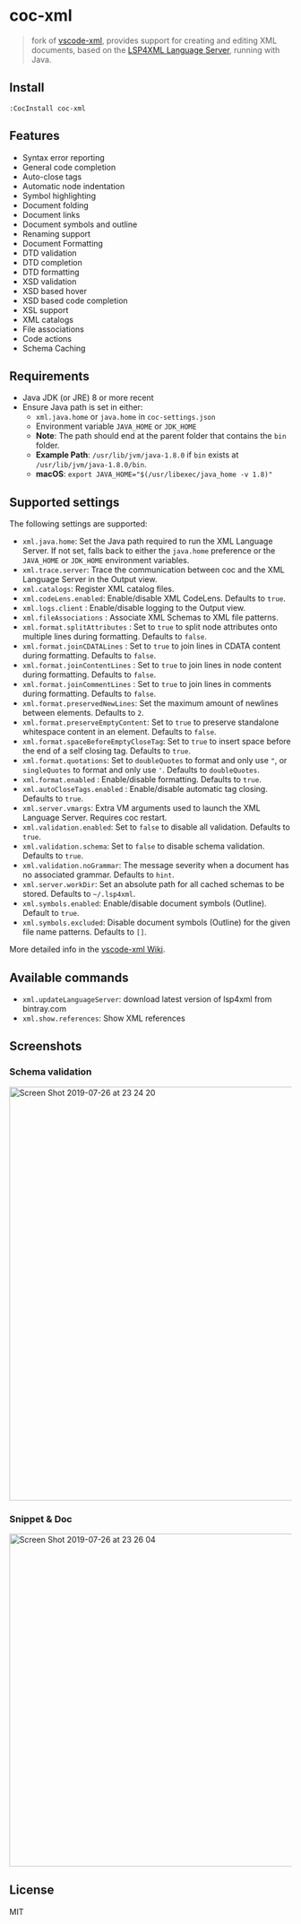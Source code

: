# coc-xml

> fork of [vscode-xml](https://github.com/redhat-developer/vscode-xml), provides support for creating and editing XML documents, based on the [LSP4XML Language Server](https://github.com/angelozerr/lsp4xml), running with Java.

## Install

`:CocInstall coc-xml`

## Features

- Syntax error reporting
- General code completion
- Auto-close tags
- Automatic node indentation
- Symbol highlighting
- Document folding
- Document links
- Document symbols and outline
- Renaming support
- Document Formatting
- DTD validation
- DTD completion
- DTD formatting
- XSD validation
- XSD based hover
- XSD based code completion
- XSL support
- XML catalogs
- File associations
- Code actions
- Schema Caching

## Requirements

- Java JDK (or JRE) 8 or more recent
- Ensure Java path is set in either:
  - `xml.java.home` or `java.home` in `coc-settings.json`
  - Environment variable `JAVA_HOME` or `JDK_HOME`
  - **Note**: The path should end at the parent folder that contains the `bin` folder.
  - **Example Path**: `/usr/lib/jvm/java-1.8.0` if `bin` exists at `/usr/lib/jvm/java-1.8.0/bin`.
  - **macOS**: `export JAVA_HOME="$(/usr/libexec/java_home -v 1.8)"`

## Supported settings

The following settings are supported:

- `xml.java.home`: Set the Java path required to run the XML Language Server. If not set, falls back to either the `java.home` preference or the `JAVA_HOME` or `JDK_HOME` environment variables.
- `xml.trace.server`: Trace the communication between coc and the XML Language Server in the Output view.
- `xml.catalogs`: Register XML catalog files.
- `xml.codeLens.enabled`: Enable/disable XML CodeLens. Defaults to `true`.
- `xml.logs.client` : Enable/disable logging to the Output view.
- `xml.fileAssociations` : Associate XML Schemas to XML file patterns.
- `xml.format.splitAttributes` : Set to `true` to split node attributes onto multiple lines during formatting. Defaults to `false`.
- `xml.format.joinCDATALines` : Set to `true` to join lines in CDATA content during formatting. Defaults to `false`.
- `xml.format.joinContentLines` : Set to `true` to join lines in node content during formatting. Defaults to `false`.
- `xml.format.joinCommentLines` : Set to `true` to join lines in comments during formatting. Defaults to `false`.
- `xml.format.preservedNewLines`: Set the maximum amount of newlines between elements. Defaults to `2`.
- `xml.format.preserveEmptyContent`: Set to `true` to preserve standalone whitespace content in an element. Defaults to `false`.
- `xml.format.spaceBeforeEmptyCloseTag`: Set to `true` to insert space before the end of a self closing tag. Defaults to `true`.
- `xml.format.quotations`: Set to `doubleQuotes` to format and only use `"`, or `singleQuotes` to format and only use `'`. Defaults to `doubleQuotes`.
- `xml.format.enabled` : Enable/disable formatting. Defaults to `true`.
- `xml.autoCloseTags.enabled` : Enable/disable automatic tag closing. Defaults to `true`.
- `xml.server.vmargs`: Extra VM arguments used to launch the XML Language Server. Requires coc restart.
- `xml.validation.enabled`: Set to `false` to disable all validation. Defaults to `true`.
- `xml.validation.schema`: Set to `false` to disable schema validation. Defaults to `true`.
- `xml.validation.noGrammar`: The message severity when a document has no associated grammar. Defaults to `hint`.
- `xml.server.workDir`: Set an absolute path for all cached schemas to be stored. Defaults to `~/.lsp4xml`.
- `xml.symbols.enabled`: Enable/disable document symbols (Outline). Default to `true`.
- `xml.symbols.excluded`: Disable document symbols (Outline) for the given file name patterns. Defaults to `[]`.

More detailed info in the [vscode-xml Wiki](https://github.com/redhat-developer/vscode-xml/wiki/Preferences).

## Available commands

- `xml.updateLanguageServer`: download latest version of lsp4xml from bintray.com
- `xml.show.references`: Show XML references

## Screenshots

### Schema validation

<img width="738" alt="Screen Shot 2019-07-26 at 23 24 20" src="https://user-images.githubusercontent.com/345274/61962923-3e667700-affd-11e9-8cdb-3103c39987e4.png">

### Snippet & Doc

<img width="594" alt="Screen Shot 2019-07-26 at 23 26 04" src="https://user-images.githubusercontent.com/345274/61962925-3e667700-affd-11e9-8831-ecf78ef2bfbf.png">

## License

MIT

